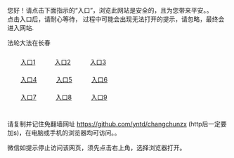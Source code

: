 您好！请点击下面指示的“入口”，浏览此网站是安全的，且为您带来平安。。 <br/>
点击入口后，请耐心等待， 过程中可能会出现无法打开的提示，请忽略，最终会进入网站. </br>

法轮大法在长春<br/>
<div style="padding:10px"><a style="margin:20px" target="_blank" href="https://doxhj1uf40ju5.cloudfront.net/2Qpsp?eaarvfem" id="ccLink1" rel="nofollow">入口1</a> <a target="_blank" style="margin:20px" href="https://d1kwv070c7uy8o.cloudfront.net/2Qpsp?qzqfgqx" id="ccLink2" rel="nofollow">入口2</a> <a style="margin:20px" target="_blank" href="https://d1r0tr3lqiewh6.cloudfront.net/2Qpsp?tvwoo" id="ccLink3" rel="nofollow">入口3</a></div>

<div style="padding:10px" ><a style="margin:20px" target="_blank" href="https://doxhj1uf40ju5.cloudfront.net/2Qpsp?eaarvfem" id="ccLink4" rel="nofollow">入口4</a> <a style="margin:20px" href="https://d1kwv070c7uy8o.cloudfront.net/2Qpsp?qzqfgqx" target="_blank" id="ccLink5" rel="nofollow">入口5</a> <a style="margin:20px" href="https://d1r0tr3lqiewh6.cloudfront.net/2Qpsp?tvwoo" target="_blank" id="ccLink6" rel="nofollow">入口6</a></div>

<div style="padding:10px"><a style="margin:20px" target="_blank" href="https://doxhj1uf40ju5.cloudfront.net/2Qpsp?eaarvfem" id="ccLink7" rel="nofollow">入口7</a> <a style="margin:20px" href="https://d1kwv070c7uy8o.cloudfront.net/2Qpsp?qzqfgqx" target="_blank" id="ccLink8" rel="nofollow">入口8</a> <a style="margin:20px" target="_blank" href="https://d1r0tr3lqiewh6.cloudfront.net/2Qpsp?tvwoo" id="ccLink9" rel="nofollow">入口9</a></div>

<br/>



请复制并记住免翻墙网址 https://github.com/yntd/changchunzx (http后一定要加s)，在电脑或手机的浏览器均可访问。。<br/>

微信如提示停止访问该网页，须先点击右上角，选择浏览器打开。
